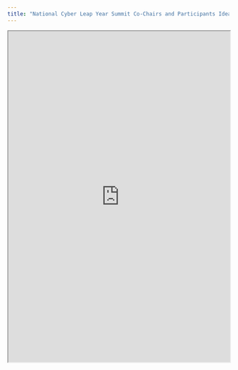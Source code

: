 ```yaml
---
title: "National Cyber Leap Year Summit Co-Chairs and Participants Ideas Report"
---
```




<iframe height="750" width="100%" src="https://ewelton.github.io/ktest/wiki.html#National%20Cyber%20Leap%20Year%20Summit%20Co-Chairs%20and%20Participants%20Ideas%20Report"></iframe>

